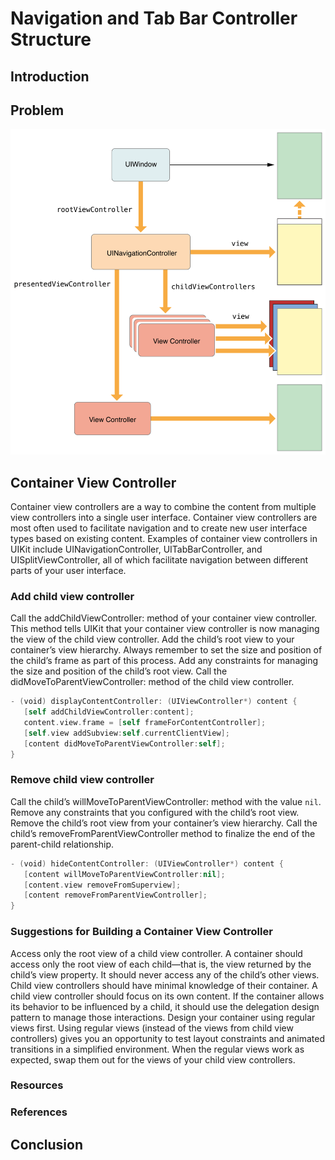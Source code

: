 # Navigation and Tab Bar Controller Structure

## Introduction

## Problem

<img src=/course/ios-ecosystem/assets/navigation-controller-hierchy.png>

## Container View Controller
Container view controllers are a way to combine the content from multiple view controllers into a single user interface. Container view controllers are most often used to facilitate navigation and to create new user interface types based on existing content. Examples of container view controllers in UIKit include UINavigationController, UITabBarController, and UISplitViewController, all of which facilitate navigation between different parts of your user interface.

### Add child view controller
Call the addChildViewController: method of your container view controller.
This method tells UIKit that your container view controller is now managing the view of the child view controller.
Add the child’s root view to your container’s view hierarchy.
Always remember to set the size and position of the child’s frame as part of this process.
Add any constraints for managing the size and position of the child’s root view.
Call the didMoveToParentViewController: method of the child view controller.

```swift
- (void) displayContentController: (UIViewController*) content {
   [self addChildViewController:content];
   content.view.frame = [self frameForContentController];
   [self.view addSubview:self.currentClientView];
   [content didMoveToParentViewController:self];
}
```


### Remove child view controller
Call the child’s willMoveToParentViewController: method with the value `nil`.
Remove any constraints that you configured with the child’s root view.
Remove the child’s root view from your container’s view hierarchy.
Call the child’s removeFromParentViewController method to finalize the end of the parent-child relationship.

```swift
- (void) hideContentController: (UIViewController*) content {
   [content willMoveToParentViewController:nil];
   [content.view removeFromSuperview];
   [content removeFromParentViewController];
}
```


### Suggestions for Building a Container View Controller
Access only the root view of a child view controller. A container should access only the root view of each child—that is, the view returned by the child’s view property. It should never access any of the child’s other views.
Child view controllers should have minimal knowledge of their container. A child view controller should focus on its own content. If the container allows its behavior to be influenced by a child, it should use the delegation design pattern to manage those interactions.
Design your container using regular views first. Using regular views (instead of the views from child view controllers) gives you an opportunity to test layout constraints and animated transitions in a simplified environment. When the regular views work as expected, swap them out for the views of your child view controllers.



### Resources
### References

## Conclusion
